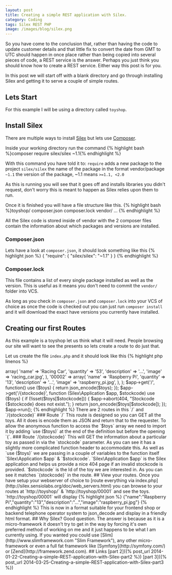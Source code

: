 ```yaml
---
layout: post
title: Creating a simple REST application with Silex.
category: Coding
tags: Silex REST PHP
image: /images/blog/silex.png
---
```


So you have come to the conclusion that, rather than having the code to update customer details and that little fix to convert the date
from GMT to UTC should happen in once place rather than being copied into several pieces of code, a REST service is the answer.  Perhaps
you just think you should know how to create a REST service.  Either way this post is for you.

In this post we will start off with a blank directory and go through installing Silex and getting it to serve a couple of simple routes.
<!-- more -->

<!--div id="toc">TOC</div-->

## Lets Start
For this example I will be using a directory called `toyshop`.

## Install Silex
There are multiple ways to install [Silex](http://silex.sensiolabs.org/ "Silex") but lets use [Composer](http://getcomposer.org).

Inside your working directory run the command
{% highlight bash %}composer require silex/silex ~1.1{% endhighlight %}

With this command you have told it to:
`require` adds a new package to the project
`silex/silex` the name of the package in the format vendor/package
`~1.1` the version of the package, ~1.1 means `>=1.1, <2.0`

As this is running you will see that it goes off and installs libraries you didn't request, don't worry this is meant to happen as Silex
 relies upon them to run.

Once it is finished you will have a file structure like this.
{% highlight bash %}toyshop/
       composer.json
       composer.lock
       vendor/
             ...
{% endhighlight %}

All the Silex code is stored inside of vendor with the 2 composer files contain the information about which packages and versions are installed.

### Composer.json
Lets have a look at `composer.json`, it should look something like this
{% highlight json %}
{
    "require": {
        "silex/silex": "~1.1"
    }
}
{% endhighlight %}

### Composer.lock
This file contains a list of every single package installed as well as the version.  This is useful as it means you don't need to commit the `vendor/`
folder into VCS.

As long as you check in `composer.json` and `composer.lock` into your VCS of choice as once the code is checked out you can just run
`composer install` and it will download the exact have versions you currently have installed.

## Creating our first Routes
As this example is a toyshop let us think what it will need.  People browsing our site will want to see the presents so lets create a route to
do just that.

Let us create the file `index.php` and it should look like this
{% highlight php linenos %}
<?php
require_once __DIR__.'/vendor/autoload.php';

$app = new Silex\Application();
// Please set to false in a production environment
$app['debug'] = true;

$toys = array(
    '00001'=> array(
        'name' => 'Racing Car',
        'quantity' => '53',
        'description' => '...',
        'image' => 'racing_car.jpg',
    ),
    '00002' => array(
        'name' => 'Raspberry Pi',
        'quantity' => '13',
        'description' => '...',
        'image' => 'raspberry_pi.jpg',
    ),
);

$app->get('/', function() use ($toys) {

    return json_encode($toys);
});

$app->get('/{stockcode}', function (Silex\Application $app, $stockcode) use ($toys) {

    if (!isset($toys[$stockcode])) {
        $app->abort(404, "Stockcode {$stockcode} does not exist.");
    }
    return json_encode($toys[$stockcode]);
});

$app->run();
{% endhighlight %}

There are 2 routes in this `/` and `/{stockcode}`

### Route `/`
This route is designed so you can GET all the toys.  All it does is encode them as JSON and return that to the requester.

To allow the anonymous function to access the `$toys` array we need to import it by adding `use ($toys)` at the end of the definition
but before the opening `{`.

### Route `/{stockcode}`
This will GET the information about a particular toy as passed in via the `stockcode` parameter.  As you can see it has a slightly more complicated
function header to accommodate this.

As well as `use ($toys)` we are passing in a couple of variables to the function itself `Silex\Application $app` & `$stockcode`.

`Silex\Application $app` is the Silex application and helps us provide a nice 404 page if an invalid stockcode is provided.
`$stockcode` is the Id of the toy we are interested in.  As you can see it matches `{stockcode}` in the route.

## View your routes.
Once you have setup your webserver of choice to [route everything via index.php](http://silex.sensiolabs.org/doc/web_servers.html) you can browse to
your routes at `http://toyshop/` & `http://toyshop/00001` and see the toys.

`http://toyshop/00001` will display
{% highlight json %}
{"name":"Raspberry Pi","quantity":"13","description":"...","image":"raspberry_pi.jpg"}
{% endhighlight %}

This is now in a format suitable for your frontend shop or backend telephone operator system to json_decode and display in a friendly html format.

## Why Silex?
Good question.  The answer is because as it is a micro-framework it doesn't try to get in the way by forcing it's own preferred method
of working on me and it just happens to be what I am currently using.
If you wanted you could use [Slim](http://www.slimframework.com "Slim Framework"), any other micro-framework or even a full fat framework like
[Symfony](http://symfony.com/) or [Zend](http://framework.zend.com).

## Links
[part 2]({% post_url 2014-01-22-Creating-a-simple-REST-application-with-Silex-part2 %})  
[part 3]({% post_url 2014-03-25-Creating-a-simple-REST-application-with-Silex-part3 %})  
